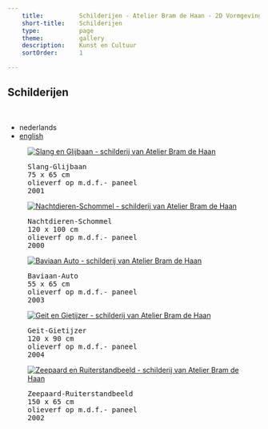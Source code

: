 ```yaml
---
    title:          Schilderijen - Atelier Bram de Haan - 2D Vormgeving
    short-title:    Schilderijen
    type:           page
    theme:          gallery
    description:    Kunst en Cultuur
    sortOrder:      1

---
```


<div class="main-content l-col1 container" role="main"><div class="page clearfix"><h2 id="top" class="entry-title unit-right prm"> Schilderijen </h2><br class="clear" /><ul class="translation"><li class="li-translation first">nederlands</li><li class="li-translation"><a href="{{var.root-url}}/en/paintings/" class="a-translation">english</a></li></ul><div class="line l-gallery"><figure class="unit size1of3 border-box fig-l-gallery odd"><a class="a-img-gallery" href="{{var.root-url}}/schilderijen/Slang-Glijbaan.html"><img src="https://lh6.googleusercontent.com/-orJS7wnULXk/UIpc1zB0jmI/AAAAAAAAAOQ/6B5n8IMQIu4/s800/Slang-Glijbaan-414x498.jpg" alt="Slang en Glijbaan - schilderij van Atelier Bram de Haan" class="img-gallery block"></a><figcaption class="figcap-gallery">
<pre class="pre-figcap">
Slang-Glijbaan
75 x 65 cm
olieverf op m.d.f.- paneel
2001 </pre>
</figcaption></figure><figure class="unit size1of3 border-box fig-l-gallery"><a class="a-img-gallery" href="{{var.root-url}}/schilderijen/Nachtdieren-Schommel.html"><img src="https://lh6.googleusercontent.com/-mTY8HzYZL9U/UIpc0IlfidI/AAAAAAAAAOI/CpstCub6W7k/s800/Nachtdieren-Schommel-426x556.jpg" alt="Nachtdieren-Schommel - schilderij van Atelier Bram de Haan" class="img-gallery block"></a><figcaption class="figcap-gallery">
<pre class="pre-figcap">
Nachtdieren-Schommel
120 x 100 cm
olieverf op m.d.f.- paneel
2000 </pre></figcaption></figure><figure class="unit size1of3 border-box fig-l-gallery odd last-unit"><a class="a-img-gallery" href="{{var.root-url}}/schilderijen/Baviaan-Auto.html"><img src="https://lh5.googleusercontent.com/-HyEYaTs9I3o/UIpcw8bbnGI/AAAAAAAAAN4/1qxkqN5Y688/s800/Baviaan-Auto-425x510.jpg" alt="Baviaan Auto - schilderij van Atelier Bram de Haan" class="img-gallery block"></a><figcaption class="figcap-gallery">
<pre class="pre-figcap">
Baviaan-Auto
55 x 65 cm
olieverf op m.d.f.- paneel
2003 </pre></figcaption></figure></div><div class="line l-gallery"><figure class="unit size1of3 border-box fig-l-gallery"><a class="a-img-gallery" href="{{var.root-url}}/schilderijen/Geit-Gietijzer.html"><img src="https://lh6.googleusercontent.com/-Goi15OOiROY/UIpcyvwtMAI/AAAAAAAAAOA/RRMZRlZbO-M/s800/Geit-Gietijzer-423x515.jpg" alt="Geit en Gietijzer - schilderij van Atelier Bram de Haan" class="img-gallery block"></a><figcaption class="figcap-gallery">
<pre class="pre-figcap">
Geit-Gietijzer
120 x 90 cm
olieverf op m.d.f.- paneel
2004 </pre></figcaption></figure><figure class="unit size1of3 border-box fig-l-gallery odd"><a class="a-img-gallery" href="{{var.root-url}}/schilderijen/Zeepaard-Ruiterstandbeeld.html"><img src="https://lh3.googleusercontent.com/-E0ZZuAMnsrw/UIpc3pLuAmI/AAAAAAAAAOY/p-82JXsWqB8/s800/Zeepaard-Ruiterstandbeeld-300x635.jpg" alt="Zeepaard en Ruiterstandbeeld - schilderij van Atelier Bram de Haan" class="img-gallery block"></a><figcaption class="figcap-gallery">
<pre class="pre-figcap">
Zeepaard-Ruiterstandbeeld
150 x 65 cm
olieverf op m.d.f.- paneel
2002 </pre></figcaption></figure></div></div></div>

